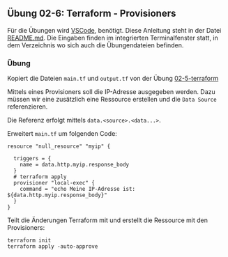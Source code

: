 ## Übung 02-6: Terraform - Provisioners 

Für die Übungen wird [VSCode](https://code.visualstudio.com/), benötigt. Diese Anleitung steht in der Datei [README.md](README.md). Die Eingaben finden im integrierten Terminalfenster statt, in dem Verzeichnis wo sich auch die Übungendateien befinden.

### Übung
    
Kopiert die Dateien `main.tf` und `output.tf` von der Übung [02-5-terraform](../02-5-terraform/)    
    
Mittels eines Provisioners soll die IP-Adresse ausgegeben werden. Dazu müssen wir eine zusätzlich eine Ressource erstellen und die `Data Source` referenzieren. 

Die Referenz erfolgt mittels `data.<source>.<data...>`.

Erweitert `main.tf` um folgenden Code:

    resource "null_resource" "myip" {
    
      triggers = {
        name = data.http.myip.response_body
      }
      # terraform apply
      provisioner "local-exec" {
        command = "echo Meine IP-Adresse ist: ${data.http.myip.response_body}"
      }
    }

Teilt die Änderungen Terraform mit und erstellt die Ressource mit den Provisioners:

    terraform init
    terraform apply -auto-approve     
     
